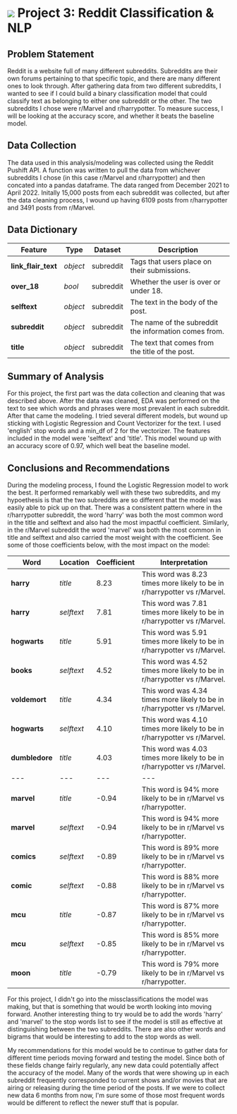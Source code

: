 # ![](https://ga-dash.s3.amazonaws.com/production/assets/logo-9f88ae6c9c3871690e33280fcf557f33.png) Project 3: Reddit Classification & NLP


## Problem Statement

Reddit is a website full of many different subreddits. Subreddits are their own forums pertaining to that specific topic, and there are many different ones to look through. After gathering data from two different subreddits, I wanted to see if I could build a binary classification model that could classify text as belonging to either one subreddit or the other. The two subreddits I chose were r/Marvel and r/harrypotter. To measure success, I will be looking at the accuracy score, and whether it beats the baseline model.

## Data Collection

The data used in this analysis/modeling was collected using the Reddit Pushift API. A function was written to pull the data from whichever subreddits I chose (in this case r/Marvel and r/harrypotter) and then concated into a pandas dataframe. The data ranged from December 2021 to April 2022. Initally 15,000 posts from each subreddit was collected, but after the data cleaning process, I wound up having 6109 posts from r/harrypotter and 3491 posts from r/Marvel.

## Data Dictionary

|Feature|Type|Dataset|Description|
|---|---|---|---|
|**link_flair_text**|*object*|subreddit|Tags that users place on their submissions.|
|**over_18**|*bool*|subreddit|Whether the user is over or under 18.|
|**selftext**|*object*|subreddit|The text in the body of the post.|
|**subreddit**|*object*|subreddit|The name of the subreddit the information comes from.|
|**title**|*object*|subreddit|The text that comes from the title of the post.|

## Summary of Analysis

For this project, the first part was the data collection and cleaning that was described above. After the data was cleaned, EDA was performed on the text to see which words and phrases were most prevalent in each subreddit. After that came the modeling. I tried several different models, but wound up sticking with Logistic Regression and Count Vectorizer for the text. I used 'english' stop words and a min_df of 2 for the vectorizer. The features included in the model were 'selftext' and 'title'. This model wound up with an accuracy score of 0.97, which well beat the baseline model.

## Conclusions and Recommendations

During the modeling process, I found the Logistic Regression model to work the best. It performed remarkably well with these two subreddits, and my hypoethesis is that the two subreddits are so different that the model was easily able to pick up on that. There was a consistent pattern where in the r/harrypotter subreddit, the word 'harry' was both the most common word in the title and selftext and also had the most impactful coefficient. Similarly, in the r/Marvel subreddit the word 'marvel' was both the most common in title and selftext and also carried the most weight with the coefficient. See some of those coefficients below, with the most impact on the model:

|Word|Location|Coefficient|Interpretation|
|---|---|---|---|
|**harry**|*title*|8.23|This word was 8.23 times more likely to be in r/harrypotter vs r/Marvel.|
|**harry**|*selftext*|7.81|This word was 7.81 times more likely to be in r/harrypotter vs r/Marvel.|
|**hogwarts**|*title*|5.91|This word was 5.91 times more likely to be in r/harrypotter vs r/Marvel.|
|**books**|*selftext*|4.52|This word was 4.52 times more likely to be in r/harrypotter vs r/Marvel.|
|**voldemort**|*title*|4.34|This word was 4.34 times more likely to be in r/harrypotter vs r/Marvel.|
|**hogwarts**|*selftext*|4.10|This word was 4.10 times more likely to be in r/harrypotter vs r/Marvel.|
|**dumbledore**|*title*|4.03|This word was 4.03 times more likely to be in r/harrypotter vs r/Marvel.|
|---|---|---|---|
|**marvel**|*title*|-0.94|This word is 94% more likely to be in r/Marvel vs r/harrypotter.|
|**marvel**|*selftext*|-0.94|This word is 94% more likely to be in r/Marvel vs r/harrypotter.|
|**comics**|*selftext*|-0.89|This word is 89% more likely to be in r/Marvel vs r/harrypotter.|
|**comic**|*selftext*|-0.88|This word is 88% more likely to be in r/Marvel vs r/harrypotter.|
|**mcu**|*title*|-0.87|This word is 87% more likely to be in r/Marvel vs r/harrypotter.|
|**mcu**|*selftext*|-0.85|This word is 85% more likely to be in r/Marvel vs r/harrypotter.|
|**moon**|*title*|-0.79|This word is 79% more likely to be in r/Marvel vs r/harrypotter.|

For this project, I didn't go into the missclassifications the model was making, but that is something that would be worth looking into moving forward. Another interesting thing to try would be to add the words 'harry' and 'marvel' to the stop words list to see if the model is still as effective at distinguishing between the two subreddits. There are also other words and bigrams that would be interesting to add to the stop words as well.

My recommendations for this model would be to continue to gather data for different time periods moving forward and testing the model. Since both of these fields change fairly regularly, any new data could potentially affect the accuracy of the model. Many of the words that were showing up in each subreddit frequently corresponded to current shows and/or movies that are airing or releasing during the time period of the posts. If we were to collect new data 6 months from now, I'm sure some of those most frequent words would be different to reflect the newer stuff that is popular. 
